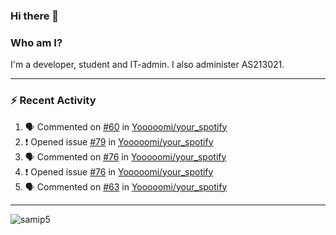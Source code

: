 ### Hi there 👋

### Who am I?
I'm a developer, student and IT-admin. I also administer AS213021.

---
### :zap: Recent Activity
<!--START_SECTION:activity-->
1. 🗣 Commented on [#60](https://github.com/Yooooomi/your_spotify/issues/60) in [Yooooomi/your_spotify](https://github.com/Yooooomi/your_spotify)
2. ❗️ Opened issue [#79](https://github.com/Yooooomi/your_spotify/issues/79) in [Yooooomi/your_spotify](https://github.com/Yooooomi/your_spotify)
3. 🗣 Commented on [#76](https://github.com/Yooooomi/your_spotify/issues/76) in [Yooooomi/your_spotify](https://github.com/Yooooomi/your_spotify)
4. ❗️ Opened issue [#76](https://github.com/Yooooomi/your_spotify/issues/76) in [Yooooomi/your_spotify](https://github.com/Yooooomi/your_spotify)
5. 🗣 Commented on [#63](https://github.com/Yooooomi/your_spotify/issues/63) in [Yooooomi/your_spotify](https://github.com/Yooooomi/your_spotify)
<!--END_SECTION:activity-->
---

<img align="center" src="https://github-readme-stats.vercel.app/api?username=samip5&show_icons=true" alt="samip5" />

